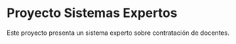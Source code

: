 # Proyecto Sistemas Expertos
Este proyecto presenta un sistema experto sobre contratación de docentes.
